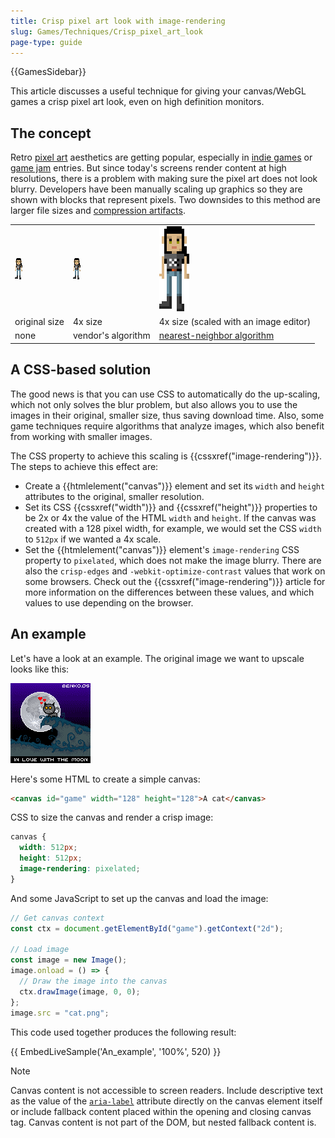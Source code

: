 ```yaml
---
title: Crisp pixel art look with image-rendering
slug: Games/Techniques/Crisp_pixel_art_look
page-type: guide
---
```


{{GamesSidebar}}

This article discusses a useful technique for giving your canvas/WebGL games a crisp pixel art look, even on high definition monitors.

## The concept

Retro [pixel art](https://en.wikipedia.org/wiki/Pixel_art) aesthetics are getting popular, especially in [indie games](https://en.wikipedia.org/wiki/Indie_game) or [game jam](https://en.wikipedia.org/wiki/Game_jam) entries. But since today's screens render content at high resolutions, there is a problem with making sure the pixel art does not look blurry. Developers have been manually scaling up graphics so they are shown with blocks that represent pixels. Two downsides to this method are larger file sizes and [compression artifacts](https://en.wikipedia.org/wiki/Compression_artifact).

<table class="standard-table">
  <tbody>
    <tr>
      <td><img alt="small pixelated man" src="technique_original.png" /></td>
      <td><img alt="small pixelated man" src="technique_original.png" /></td>
      <td><img alt="larger pixelated man" src="technique_4x.png" /></td>
    </tr>
    <tr>
      <td>original size</td>
      <td>4x size</td>
      <td>4x size (scaled with an image editor)</td>
    </tr>
    <tr>
      <td>none</td>
      <td>vendor's algorithm</td>
      <td>
        <a href="https://en.wikipedia.org/wiki/Nearest-neighbor_interpolation"
          >nearest-neighbor algorithm</a
        >
      </td>
    </tr>
  </tbody>
</table>

## A CSS-based solution

The good news is that you can use CSS to automatically do the up-scaling, which not only solves the blur problem, but also allows you to use the images in their original, smaller size, thus saving download time. Also, some game techniques require algorithms that analyze images, which also benefit from working with smaller images.

The CSS property to achieve this scaling is {{cssxref("image-rendering")}}. The steps to achieve this effect are:

- Create a {{htmlelement("canvas")}} element and set its `width` and `height` attributes to the original, smaller resolution.
- Set its CSS {{cssxref("width")}} and {{cssxref("height")}} properties to be 2x or 4x the value of the HTML `width` and `height`. If the canvas was created with a 128 pixel width, for example, we would set the CSS `width` to `512px` if we wanted a 4x scale.
- Set the {{htmlelement("canvas")}} element's `image-rendering` CSS property to `pixelated`, which does not make the image blurry. There are also the `crisp-edges` and `-webkit-optimize-contrast` values that work on some browsers. Check out the {{cssxref("image-rendering")}} article for more information on the differences between these values, and which values to use depending on the browser.

## An example

Let's have a look at an example. The original image we want to upscale looks like this:

![Pixelated night scenery of a cat on the edge off a cliff with little hearts above his head, behind him a big full moon. With a black background, white text is displayed at the bottom of the image saying: in love with the moon.](cat.png)

Here's some HTML to create a simple canvas:

```html
<canvas id="game" width="128" height="128">A cat</canvas>
```

CSS to size the canvas and render a crisp image:

```css
canvas {
  width: 512px;
  height: 512px;
  image-rendering: pixelated;
}
```

And some JavaScript to set up the canvas and load the image:

```js
// Get canvas context
const ctx = document.getElementById("game").getContext("2d");

// Load image
const image = new Image();
image.onload = () => {
  // Draw the image into the canvas
  ctx.drawImage(image, 0, 0);
};
image.src = "cat.png";
```

This code used together produces the following result:

{{ EmbedLiveSample('An_example', '100%', 520) }}

> [!NOTE]
> Canvas content is not accessible to screen readers. Include descriptive text as the value of the [`aria-label`](/en-US/docs/Web/Accessibility/ARIA/Reference/Attributes/aria-label) attribute directly on the canvas element itself or include fallback content placed within the opening and closing canvas tag. Canvas content is not part of the DOM, but nested fallback content is.
